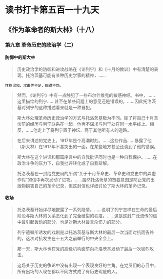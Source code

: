 # 读书打卡第五百一十九天
## 《作为革命者的斯大林》（十八）
### 第九章 革命历史的政治学（二）
#### 防御中的斯大林

> 历史政治学的防御和进攻战略在《论列宁》和《十月的教训》中有清楚的表现。托洛茨基可能有某种历史学家的精神，……
```
性格温和，攻击性不足，输得不怨。
```
> 然而，《论列宁》中有一点触犯了一些布尔什维克的敏感神经。书中，……这里描绘的列宁……甚至在某些问题上的意见还是错误的。……因此托洛茨基对列宁的这种描述看来就是一种冒犯。

> 斯大林处理革命历史政治学的方式与托洛茨基极为不同。除了将自己十月革命前的经历与列宁联系在一起，他再不谋求与列宁处在同一水平线上。相反，……他走上了将列宁置于神坛、高于其他所有人的道路。

> 在后来讲述的党史上，1917年是个高潮时刻。……这些作品……暴露了他（斯大林）在1917年不甚突出的一面，在某些地方甚至还谈到了他的错误。

> 斯大林在这个讲话和那篇序言中的自我批评同时也是一种自我保护。……在政治斗争的压力下，自我批评转化成了自我辩解。

> 托洛茨基在一封给党史局的所谓“关于十月革命史、革命史和党史中的弄虚作假”的信中再次发动了进攻。……虽然托洛茨基的首要意图是防止党的出版物损害自己的革命记录，但这封信也详细讨论了斯大林的革命记录。

#### 收场

> 托洛茨基开始详尽地披露了一系列隐情。……说明了列宁怎样在生命的最后阶段与斯大林的关系恶化到了完全破裂的程度。……这是这封广泛流传的信中最引起轰动的部分，也是对斯大林最具杀伤力的部分。

> 列宁遗嘱所诱发的戏剧是以托洛茨基与斯大林的最后一次当面对抗而告终的，这次对抗发生在十五大之前举行的中央全会上。

> 那一天，斯大林也在党的高级机构面前向托洛茨基发动了最后一次猛烈攻击。

> 这场关于历史的争论中没有出现一个表现良好的主角。在党员们的心目中，所有出场的人现在都以不同方式成了有历史瑕疵的人。